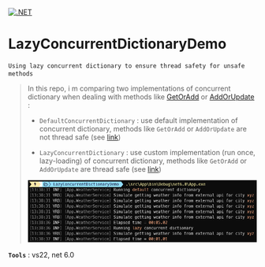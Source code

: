[![.NET](https://github.com/aimenux/LazyConcurrentDictionaryDemo/actions/workflows/ci.yml/badge.svg?branch=main)](https://github.com/aimenux/LazyConcurrentDictionaryDemo/actions/workflows/ci.yml)

# LazyConcurrentDictionaryDemo
```
Using lazy concurrent dictionary to ensure thread safety for unsafe methods
```

> In this repo, i m comparing two implementations of concurrent dictionary when dealing with methods like [GetOrAdd](https://learn.microsoft.com/en-us/dotnet/api/system.collections.concurrent.concurrentdictionary-2.getoradd) or [AddOrUpdate](https://learn.microsoft.com/en-us/dotnet/api/system.collections.concurrent.concurrentdictionary-2.addorupdate) :
>
> - `DefaultConcurrentDictionary` : use default implementation of concurrent dictionary, methods like `GetOrAdd` or `AddOrUpdate` are not thread safe (see [link](https://andrewlock.net/making-getoradd-on-concurrentdictionary-thread-safe-using-lazy/))
>
> - `LazyConcurrentDictionary` : use custom implementation (run once, lazy-loading) of concurrent dictionary, methods like `GetOrAdd` or `AddOrUpdate` are thread safe (see [link](https://andrewlock.net/making-getoradd-on-concurrentdictionary-thread-safe-using-lazy/))
>
> ![LazyConcurrentDictionaryDemo](screenshots/LazyConcurrentDictionaryDemo.png)
>

**`Tools`** : vs22, net 6.0

